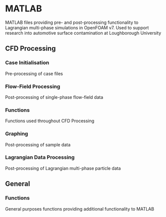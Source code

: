 # MATLAB

MATLAB files providing pre- and post-processing functionality to Lagrangian multi-phase simulations in OpenFOAM v7. Used to support research into automotive surface contamination at Loughborough University

## CFD Processing

### Case Initialisation

Pre-processing  of case files

### Flow-Field Processing

Post-processing of single-phase flow-field data

### Functions

Functions used throughout CFD Processing

### Graphing

Post-processing of sample data

### Lagrangian Data Processing

Post-processing of Lagrangian multi-phase particle data

## General

### Functions

General purposes functions providing additional functionality to MATLAB

